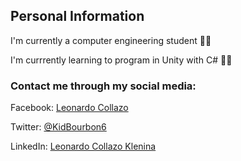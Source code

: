 ## Personal Information
I'm currently a computer engineering student 👨‍🎓

I'm currrently learning to program in Unity with C# :man_technologist:

### Contact me through my social media:

Facebook: [Leonardo Collazo](https://www.facebook.com/leonardo.collazo.71)

Twitter: [@KidBourbon6](https://twitter.com/KidBourbon6)

LinkedIn: [Leonardo Collazo Klenina](https://www.linkedin.com/in/leonardo-collazo-klenina-aa0270201)
